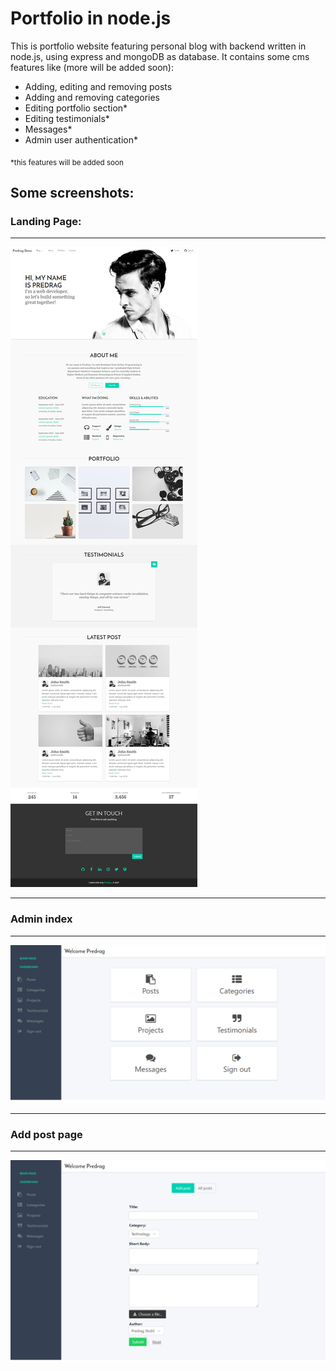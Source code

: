 # Portfolio in node.js

This is portfolio website featuring personal blog with backend written in node.js, using express and mongoDB as database. It contains some cms features like (more will be added soon): 

- Adding, editing and removing posts
- Adding and removing categories 
- Editing portfolio section*
- Editing testimonials*
- Messages*
- Admin user authentication*

<sub>*this features will be added soon</sub>

## Some screenshots:

### Landing Page:

---

<img src="public/images/github/image1.png" alt="landing">

---

### Admin index 

---

<img src="public/images/github/image2.png" alt="landing">

---

### Add post page 

---

<img src="public/images/github/image3.png" alt="landing">
